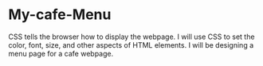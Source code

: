 # My-cafe-Menu
CSS tells the browser how to display the webpage. I will use CSS to set the color, font, size, and other aspects of HTML elements.  I will be designing a menu page for a cafe webpage.
